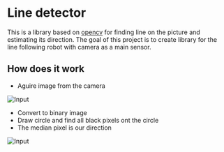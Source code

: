 # Line detector

This is a library based on [opencv](opencv.org) for finding line on the picture and estimating its direction. 
The goal of this project is to create library for the line following robot with camera as a main sensor.

## How does it work

* Aguire image from the camera

![Input](https://raw.github.com/klangner/ld/master/doc/source.png)

* Convert to binary image
* Draw circle and find all black pixels ont the circle
* The median pixel is our direction

![Input](https://raw.github.com/klangner/ld/master/doc/final.png)
